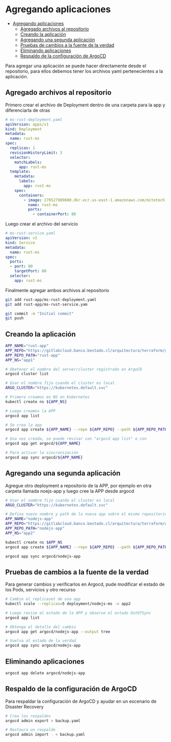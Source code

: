 # Agregando aplicaciones
- [Agregando aplicaciones](#agregando-aplicaciones)
  - [Agregado archivos al repositorio](#agregado-archivos-al-repositorio)
  - [Creando la aplicación](#creando-la-aplicación)
  - [Agregando una segunda aplicación](#agregando-una-segunda-aplicación)
  - [Pruebas de cambios a la fuente de la verdad](#pruebas-de-cambios-a-la-fuente-de-la-verdad)
  - [Eliminando aplicaciones](#eliminando-aplicaciones)
  - [Respaldo de la configuración de ArgoCD](#respaldo-de-la-configuración-de-argocd)

Para agregar una aplicación se puede hacer directamente desde el repositorio, para ellos debemos tener
los archivos yaml pertenecientes a la aplicación.

## Agregado archivos al repositorio

Primero crear el archivo de Deployment dentro de una carpeta para la app y diferenciarla de otras

```yaml
# ms-rust-deployment.yaml
apiVersion: apps/v1
kind: Deployment
metadata:
  name: rust-ms
spec:
  replicas: 1
  revisionHistoryLimit: 3
  selector:
    matchLabels:
      app: rust-ms
  template:
    metadata:
      labels:
        app: rust-ms
    spec:
      containers:
        - image: 279527989600.dkr.ecr.us-east-1.amazonaws.com/mitotech:ms-rust.latest
          name: rust-ms
          ports:
            - containerPort: 80
```

Luego crear el archivo del servicio

```yaml
# ms-rust-service.yaml
apiVersion: v1
kind: Service
metadata:
  name: rust-ms
spec:
  ports:
  - port: 80
    targetPort: 80
  selector:
    app: rust-ms
```

Finalmente agregar ambos archivos al repositorio

```bash
git add rust-app/ms-rust-deployment.yaml
git add rust-app/ms-rust-service.yam

git commit -m "Initial commit"
git push
```

## Creando la aplicación

```bash
APP_NAME="rust-app"
APP_REPO="https://gitlabcloud.banco.bestado.cl/arquitectura/terraform/gitops/poc.git"
APP_REPO_PATH="rust-app"
APP_NS="app1"

# Obetener el nombre del server/cluster registrado en ArgoCD
argocd cluster list

# Usar el nombre fijo cuando el cluster es local 
ARGO_CLUSTER="https://kubernetes.default.svc"

# Primero creamos en NS en Kubernetes
kubectl create ns ${APP_NS}

# Luego creamos la APP
argocd app list

# Se crea la app
argocd app create ${APP_NAME} --repo ${APP_REPO} --path ${APP_REPO_PATH} --dest-server ${ARGO_CLUSTER} --dest-namespace ${APP_NS}

# Una vez creada, se puede revisar con "argocd app list" o con 
argocd app get argocd/${APP_NAME}

# Para activar la sincronización
argocd app sync argocd/${APP_NAME}

```

## Agregando una segunda aplicación

Agregue otro deployment a repositorio de la APP, por ejemplo en otra carpeta llamada noejs-app y luego cree la APP desde argocd

```bash
# Usar el nombre fijo cuando el cluster es local 
ARGO_CLUSTER="https://kubernetes.default.svc"

# Defina nuevo nombre y path de la nueva app sobre el mismo repositorio
APP_NAME="nodejs-app"
APP_REPO="https://gitlabcloud.banco.bestado.cl/arquitectura/terraform/gitops/poc.git"
APP_REPO_PATH="nodejs-app"
APP_NS="app2"

kubectl create ns $APP_NS
argocd app create ${APP_NAME} --repo ${APP_REPO} --path ${APP_REPO_PATH} --dest-server ${ARGO_CLUSTER} --dest-namespace ${APP_NS}

argocd app sync argocd/nodejs-app 

```

## Pruebas de cambios a la fuente de la verdad

Para generar cambios y verificarlos en Argocd, pude modificar el estado de los Pods, servicios y otro recurso

```bash
# Cambie el replicaset de una app
kubectl scale --replicas=5 deployment/nodejs-ms -n app2

# Luego revise el estado de la APP y observe el estado OutOfSync
argocd app list

# Obtenga el detalle del cambio
argocd app get argocd/nodejs-app --output tree

# Vuelva al estado de la verdad 
argocd app sync argocd/nodejs-app 
```

## Eliminando aplicaciones

```bash
argocd app delete argocd/nodejs-app
```

## Respaldo de la configuración de ArgoCD

Para respaldar la configuración de ArgoCD y ayudar en un escenario de Disaster Recovery

```bash
# Crea los respaldos
argocd admin export > backup.yaml

# Restaura un respaldo
argocd admin import - < backup.yaml

```
